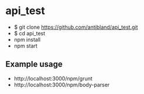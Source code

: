 # api_test

* $ git clone https://github.com/antibland/api_test.git
* $ cd api_test
* npm install
* npm start

## Example usage

* http://localhost:3000/npm/grunt
* http://localhost:3000/npm/body-parser
